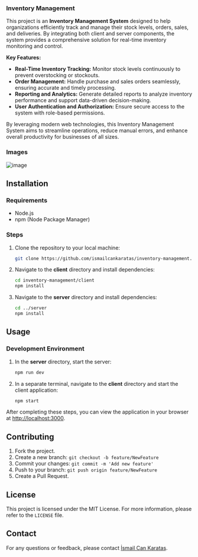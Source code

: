 ### Inventory Management

This project is an **Inventory Management System** designed to help organizations efficiently track and manage their stock levels, orders, sales, and deliveries. By integrating both client and server components, the system provides a comprehensive solution for real-time inventory monitoring and control.

**Key Features:**

- **Real-Time Inventory Tracking:** Monitor stock levels continuously to prevent overstocking or stockouts.
- **Order Management:** Handle purchase and sales orders seamlessly, ensuring accurate and timely processing.
- **Reporting and Analytics:** Generate detailed reports to analyze inventory performance and support data-driven decision-making.
- **User Authentication and Authorization:** Ensure secure access to the system with role-based permissions.

By leveraging modern web technologies, this Inventory Management System aims to streamline operations, reduce manual errors, and enhance overall productivity for businesses of all sizes. 

### Images
![image](https://github.com/user-attachments/assets/ac00af10-26dc-40eb-a0a5-cc5b9084671b)

## Installation

### Requirements

- Node.js
- npm (Node Package Manager)

### Steps

1. Clone the repository to your local machine:

   ```bash
   git clone https://github.com/ismailcankaratas/inventory-management.git
   ```

2. Navigate to the **client** directory and install dependencies:

   ```bash
   cd inventory-management/client
   npm install
   ```

3. Navigate to the **server** directory and install dependencies:

   ```bash
   cd ../server
   npm install
   ```

## Usage

### Development Environment

1. In the **server** directory, start the server:

   ```bash
   npm run dev
   ```

2. In a separate terminal, navigate to the **client** directory and start the client application:

   ```bash
   npm start
   ```

After completing these steps, you can view the application in your browser at [http://localhost:3000](http://localhost:3000).

## Contributing

1. Fork the project.
2. Create a new branch: `git checkout -b feature/NewFeature`
3. Commit your changes: `git commit -m 'Add new feature'`
4. Push to your branch: `git push origin feature/NewFeature`
5. Create a Pull Request.

## License

This project is licensed under the MIT License. For more information, please refer to the `LICENSE` file.

## Contact

For any questions or feedback, please contact [İsmail Can Karataş](https://www.linkedin.com/in/ismailcankaratas/). 

